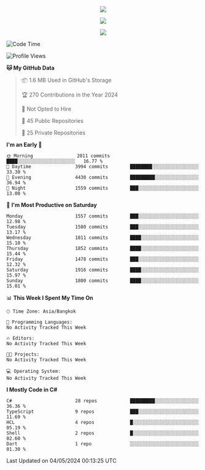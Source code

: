 <p align="center">
  <a href="say-hi.gif"> 
    <img align="center" src="say-hi.gif"/>
  </a>
</p>
<p align="center">
  <a href="https://github.com/htthinh1999">
    <img align="center" src="https://github-readme-stats-kappa-pink.vercel.app/api?username=htthinh1999&show_icons=true&count_private=true&theme=dracula"/>
  </a>
</p>
<p align="center">
  <a href="https://github.com/htthinh1999">
    <img src="https://github-readme-stats-kappa-pink.vercel.app/api/top-langs/?username=htthinh1999&layout=compact&langs_count=6&count_private=true&hide=tsql,hlsl,glsl,shaderlab&theme=dracula"/>
  </a>
</p>

<!--START_SECTION:waka-->
![Code Time](http://img.shields.io/badge/Code%20Time-0%20secs-blue)

![Profile Views](http://img.shields.io/badge/Profile%20Views-0-blue)

**🐱 My GitHub Data** 

> 📦 1.6 MB Used in GitHub's Storage 
 > 
> 🏆 270 Contributions in the Year 2024
 > 
> 🚫 Not Opted to Hire
 > 
> 📜 45 Public Repositories 
 > 
> 🔑 25 Private Repositories 
 > 
**I'm an Early 🐤** 

```text
🌞 Morning                2011 commits        ████░░░░░░░░░░░░░░░░░░░░░   16.77 % 
🌆 Daytime                3994 commits        ████████░░░░░░░░░░░░░░░░░   33.30 % 
🌃 Evening                4430 commits        █████████░░░░░░░░░░░░░░░░   36.94 % 
🌙 Night                  1559 commits        ███░░░░░░░░░░░░░░░░░░░░░░   13.00 % 
```
📅 **I'm Most Productive on Saturday** 

```text
Monday                   1557 commits        ███░░░░░░░░░░░░░░░░░░░░░░   12.98 % 
Tuesday                  1580 commits        ███░░░░░░░░░░░░░░░░░░░░░░   13.17 % 
Wednesday                1811 commits        ████░░░░░░░░░░░░░░░░░░░░░   15.10 % 
Thursday                 1852 commits        ████░░░░░░░░░░░░░░░░░░░░░   15.44 % 
Friday                   1478 commits        ███░░░░░░░░░░░░░░░░░░░░░░   12.32 % 
Saturday                 1916 commits        ████░░░░░░░░░░░░░░░░░░░░░   15.97 % 
Sunday                   1800 commits        ████░░░░░░░░░░░░░░░░░░░░░   15.01 % 
```


📊 **This Week I Spent My Time On** 

```text
🕑︎ Time Zone: Asia/Bangkok

💬 Programming Languages: 
No Activity Tracked This Week

🔥 Editors: 
No Activity Tracked This Week

🐱‍💻 Projects: 
No Activity Tracked This Week

💻 Operating System: 
No Activity Tracked This Week
```

**I Mostly Code in C#** 

```text
C#                       28 repos            █████████░░░░░░░░░░░░░░░░   36.36 % 
TypeScript               9 repos             ███░░░░░░░░░░░░░░░░░░░░░░   11.69 % 
HCL                      4 repos             █░░░░░░░░░░░░░░░░░░░░░░░░   05.19 % 
Shell                    2 repos             █░░░░░░░░░░░░░░░░░░░░░░░░   02.60 % 
Dart                     1 repo              ░░░░░░░░░░░░░░░░░░░░░░░░░   01.30 % 
```




 Last Updated on 04/05/2024 00:13:25 UTC
<!--END_SECTION:waka-->
